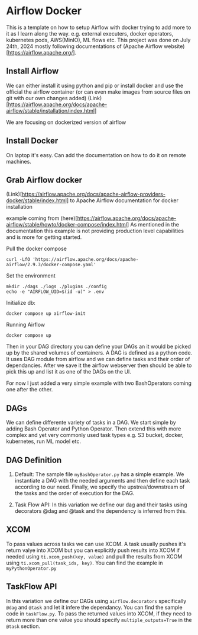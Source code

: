 # Airflow Docker
This is a template on how to setup Airflow with docker
trying to add more to it as I learn along the way.
e.g. external executers, docker operators, kubernetes pods, AWS(MinIO), ML flows etc.
This project was done on July 24th, 2024 mostly following documentations of (Apache Airflow website)[https://airflow.apache.org/].

## Install Airflow
We can either install it using python and pip or install docker and use the official the airflow container (or can even make images from source files on git with our own changes added) (Link)[https://airflow.apache.org/docs/apache-airflow/stable/installation/index.html]

We are focusing on dockerized version of airflow

## Install Docker
On laptop it's easy. Can add the documentation on how to do it on remote machines.

## Grab Airflow docker
(Link)[https://airflow.apache.org/docs/apache-airflow-providers-docker/stable/index.html] to Apache Airflow documentation for docker installation

example coming from (here)[https://airflow.apache.org/docs/apache-airflow/stable/howto/docker-compose/index.html]
As mentioned in the documentation this example is not providing production level capabilities and is more for getting started.

Pull the docker compose
```
curl -LfO 'https://airflow.apache.org/docs/apache-airflow/2.9.3/docker-compose.yaml'
```

Set the environment
```
mkdir ./dags ./logs ./plugins ./config
echo -e "AIRFLOW_UID=$(id -u)" > .env
```

Initialize db:
```
docker compose up airflow-init
```

Running Airflow
```
docker compose up
```

Then in your DAG directory you can define your DAGs an it would be picked up by the shared volumes of containers. A DAG is defined as a python code.
It uses DAG module from airflow and we can define tasks and their order of dependancies.
After we save it the airflow webserver then should be able to pick this up and list it as one of the DAGs on the UI.

For now I just added a very simple example with two BashOperators coming one after the other.

## DAGs

We can define differente variety of tasks in a DAG. We start simple by adding Bash Operator and Python Operator. Then extend this with more complex and yet very commonly used task types e.g. S3 bucket, docker, kubernetes, run ML model etc.

## DAG Definition

1. Default: The sample file `myBashOperator.py` has a simple example. We instantiate a DAG with the needed arguments and then define each task according to our need. Finally, we specify the upstrea/downstream of the tasks and the order of execution for the DAG.

2. Task Flow API: In this variation we define our dag and their tasks using decorators @dag and @task and the dependency is inferred from this.

## XCOM

To pass values across tasks we can use XCOM. A task usually pushes it's return valye into XCOM but you can explicitly push results into XCOM if needed using `ti.xcom_push(key, value)` and pull the results from XCOM using `ti.xcom_pull(task_ids, key)`. You can find the example in `myPythonOperator.py`

## TaskFlow API

In this variation we define our DAGs using `airflow.decorators` specifically `@dag` and `@task` and let it infere the dependancy. You can find the sample code in `taskFlow.py`. To pass the returned values into XCOM, if they need to return more than one value you should specify `multiple_outputs=True` in the `@task` section.
